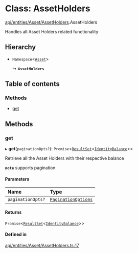 # Class: AssetHolders

[api/entities/Asset/AssetHolders](../wiki/api.entities.Asset.AssetHolders).AssetHolders

Handles all Asset Holders related functionality

## Hierarchy

- `Namespace`<[`Asset`](../wiki/api.entities.Asset.Asset)\>

  ↳ **`AssetHolders`**

## Table of contents

### Methods

- [get](../wiki/api.entities.Asset.AssetHolders.AssetHolders#get)

## Methods

### get

▸ **get**(`paginationOpts?`): `Promise`<[`ResultSet`](../wiki/types.ResultSet)<[`IdentityBalance`](../wiki/api.entities.Asset.types.IdentityBalance)\>\>

Retrieve all the Asset Holders with their respective balance

**`note`** supports pagination

#### Parameters

| Name | Type |
| :------ | :------ |
| `paginationOpts?` | [`PaginationOptions`](../wiki/types.PaginationOptions) |

#### Returns

`Promise`<[`ResultSet`](../wiki/types.ResultSet)<[`IdentityBalance`](../wiki/api.entities.Asset.types.IdentityBalance)\>\>

#### Defined in

[api/entities/Asset/AssetHolders.ts:17](https://github.com/PolymathNetwork/polymesh-sdk/blob/299ce247/src/api/entities/Asset/AssetHolders.ts#L17)
